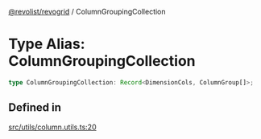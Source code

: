 [@revolist/revogrid](README.md) / ColumnGroupingCollection

# Type Alias: ColumnGroupingCollection

```ts
type ColumnGroupingCollection: Record<DimensionCols, ColumnGroup[]>;
```

## Defined in

[src/utils/column.utils.ts:20](https://github.com/revolist/revogrid/blob/c3fbdc69076950cb371c4e48faf1a5d5a21237f4/src/utils/column.utils.ts#L20)
